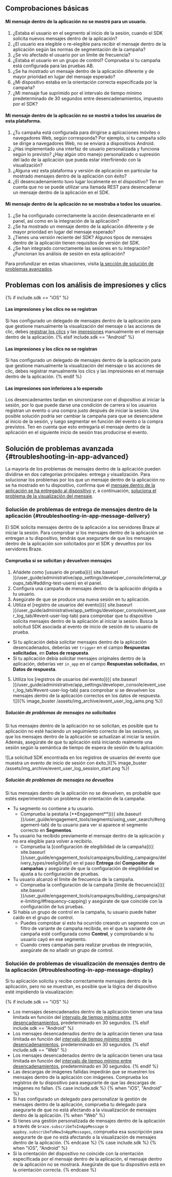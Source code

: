 ## Comprobaciones básicas

#### Mi mensaje dentro de la aplicación no se mostró para un usuario.

1. ¿Estaba el usuario en el segmento al inicio de la sesión, cuando el SDK solicita nuevos mensajes dentro de la aplicación?
2. ¿El usuario era elegible o re-elegible para recibir el mensaje dentro de la aplicación según las normas de segmentación de la campaña?
3. ¿Se vio afectado el usuario por un límite de frecuencia?
4. ¿Estaba el usuario en un grupo de control? Comprueba si tu campaña está configurada para las pruebas AB.
5. ¿Se ha mostrado un mensaje dentro de la aplicación diferente y de mayor prioridad en lugar del mensaje esperado?
6. ¿Mi dispositivo estaba en la orientación correcta especificada por la campaña?
7. ¿Mi mensaje fue suprimido por el intervalo de tiempo mínimo predeterminado de 30 segundos entre desencadenamientos, impuesto por el SDK?

#### Mi mensaje dentro de la aplicación no se mostró a todos los usuarios de esta plataforma.

1. ¿Tu campaña está configurada para dirigirse a aplicaciones móviles o navegadores Web, según corresponda? Por ejemplo, si tu campaña sólo se dirige a navegadores Web, no se enviará a dispositivos Android.
2. ¿Has implementado una interfaz de usuario personalizada y funciona según lo previsto? ¿Hay algún otro manejo personalizado o supresión del lado de la aplicación que pueda estar interfiriendo con la visualización? 
3. ¿Alguna vez esta plataforma y versión de aplicación en particular ha mostrado mensajes dentro de la aplicación con éxito?
4. ¿El desencadenamiento tuvo lugar localmente en el dispositivo? Ten en cuenta que no se puede utilizar una llamada REST para desencadenar un mensaje dentro de la aplicación en el SDK.

#### Mi mensaje dentro de la aplicación no se mostraba a todos los usuarios.

1. ¿Se ha configurado correctamente la acción desencadenante en el panel, así como en la integración de la aplicación?
2. ¿Se ha mostrado un mensaje dentro de la aplicación diferente y de mayor prioridad en lugar del mensaje esperado?
3. ¿Tienes una versión reciente del SDK? Algunos tipos de mensajes dentro de la aplicación tienen requisitos de versión del SDK.
4. ¿Se han integrado correctamente las sesiones en tu integración? ¿Funcionan los análisis de sesión en esta aplicación?

Para profundizar en estas situaciones, visita [la sección de solución de problemas avanzados](#troubleshooting-in-app-advanced).

## Problemas con los análisis de impresiones y clics

{% if include.sdk == "iOS" %}
#### Las impresiones y los clics no se registran

Si has configurado un delegado de mensajes dentro de la aplicación para que gestione manualmente la visualización del mensaje o las acciones de clic, debes [registrar los clics](https://braze-inc.github.io/braze-swift-sdk/documentation/brazekit/braze/inappmessage/logclick(buttonid:using:)) y las [impresiones](https://braze-inc.github.io/braze-swift-sdk/documentation/brazekit/braze/inappmessage/logimpression(using:)) manualmente en el mensaje dentro de la aplicación.
{% elsif include.sdk == "Android" %}
#### Las impresiones y los clics no se registran
Si has configurado un delegado de mensajes dentro de la aplicación para que gestione manualmente la visualización del mensaje o las acciones de clic, debes registrar manualmente los clics y las impresiones en el mensaje dentro de la aplicación.
{% endif %}

#### Las impresiones son inferiores a lo esperado

Los desencadenantes tardan en sincronizarse con el dispositivo al iniciar la sesión, por lo que puede darse una condición de carrera si los usuarios registran un evento o una compra justo después de iniciar la sesión. Una posible solución podría ser cambiar la campaña para que se desencadene al inicio de la sesión, y luego segmentar en función del evento o la compra previstos. Ten en cuenta que esto entregaría el mensaje dentro de la aplicación en el siguiente inicio de sesión tras producirse el evento.

## Solución de problemas avanzada {#troubleshooting-in-app-advanced}

La mayoría de los problemas de mensajes dentro de la aplicación pueden dividirse en dos categorías principales: entrega y visualización. Para solucionar los problemas por los que un mensaje dentro de la aplicación no se ha mostrado en tu dispositivo, confirma que el [mensaje dentro de la aplicación se ha entregado al dispositivo](#troubleshooting-in-app-message-delivery) y, a continuación, [soluciona el problema de la visualización del mensaje](#troubleshooting-in-app-message-display).

### Solución de problemas de entrega de mensajes dentro de la aplicación {#troubleshooting-in-app-message-delivery}

El SDK solicita mensajes dentro de la aplicación a los servidores Braze al iniciar la sesión. Para comprobar si los mensajes dentro de la aplicación se entregan a tu dispositivo, tendrás que asegurarte de que los mensajes dentro de la aplicación son solicitados por el SDK y devueltos por los servidores Braze.

#### Comprueba si se solicitan y devuelven mensajes

1. Añádete como [usuario de prueba]({{ site.baseurl }}/user_guide/administrative/app_settings/developer_console/internal_groups_tab/#adding-test-users) en el panel.
2. Configura una campaña de mensajes dentro de la aplicación dirigida a tu usuario.
3. Asegúrate de que se produce una nueva sesión en tu aplicación.
4. Utiliza el [registro de usuarios del evento]({{ site.baseurl }}/user_guide/administrative/app_settings/developer_console/event_user_log_tab/#event-user-log-tab) para comprobar que tu dispositivo solicita mensajes dentro de la aplicación al iniciar la sesión. Busca la solicitud SDK asociada al evento de inicio de sesión de tu usuario de prueba.
  - Si tu aplicación debía solicitar mensajes dentro de la aplicación desencadenados, deberías ver `trigger` en el campo **Respuestas solicitadas**, en **Datos de respuesta**.
  - Si tu aplicación debía solicitar mensajes originales dentro de la aplicación, deberías ver `in_app` en el campo **Respuestas solicitadas**, en **Datos de respuesta**.
5. Utiliza los [registros de usuarios del evento]({{ site.baseurl }}/user_guide/administrative/app_settings/developer_console/event_user_log_tab/#event-user-log-tab) para comprobar si se devuelven los mensajes dentro de la aplicación correctos en los datos de respuesta.<br>![]({% image_buster /assets/img_archive/event_user_log_iams.png %})

##### Solución de problemas de mensajes no solicitados

Si tus mensajes dentro de la aplicación no se solicitan, es posible que tu aplicación no esté haciendo un seguimiento correcto de las sesiones, ya que los mensajes dentro de la aplicación se actualizan al iniciar la sesión. Además, asegúrate de que tu aplicación está iniciando realmente una sesión según la semántica de tiempo de espera de sesión de tu aplicación:

![La solicitud SDK encontrada en los registros de usuarios del evento que muestra un evento de inicio de sesión con éxito.]({% image_buster /assets/img_archive/event_user_log_session_start.png %})

##### Solución de problemas de mensajes no devueltos

Si tus mensajes dentro de la aplicación no se devuelven, es probable que estés experimentando un problema de orientación de la campaña:

- Tu segmento no contiene a tu usuario.
  - Comprueba la pestaña [\*\*Engagement**]({{ site.baseurl }}/user_guide/engagement_tools/segments/using_user_search/#engagement-tab) de tu usuario para ver si aparece el segmento correcto en **Segmentos**.
- Tu usuario ha recibido previamente el mensaje dentro de la aplicación y no era elegible para volver a recibirlo.
  - Comprueba la [configuración de elegibilidad de la campaña]({{ site.baseurl }}/user_guide/engagement_tools/campaigns/building_campaigns/delivery_types/reeligibility/) en el paso **Entrega** del **Compositor de campañas** y asegúrate de que la configuración de elegibilidad se ajusta a tu configuración de pruebas.
- Tu usuario alcanzó el límite de frecuencia de la campaña.
  - Comprueba la configuración de la campaña [límite de frecuencia]({{ site.baseurl }}/user_guide/engagement_tools/campaigns/building_campaigns/rate-limiting/#frequency-capping) y asegúrate de que coincide con la configuración de tus pruebas.
- Si había un grupo de control en la campaña, tu usuario puede haber caído en el grupo de control.
  - Puedes comprobar si esto ha ocurrido creando un segmento con un filtro de variante de campaña recibida, en el que la variante de campaña esté configurada como **Control**, y comprobando si tu usuario cayó en ese segmento.
  - Cuando crees campañas para realizar pruebas de integración, asegúrate de no añadir un grupo de control.


### Solución de problemas de visualización de mensajes dentro de la aplicación {#troubleshooting-in-app-message-display}

Si tu aplicación solicita y recibe correctamente mensajes dentro de la aplicación, pero no se muestran, es posible que la lógica del dispositivo esté impidiendo la visualización:

{% if include.sdk == "iOS" %}
- Los mensajes desencadenados dentro de la aplicación tienen una tasa limitada en función del [intervalo de tiempo mínimo entre desencadenamientos]({{site.baseurl}}/developer_guide/platform_integration_guides/swift/in-app_messaging/in-app_message_delivery/#minimum-time-interval-between-triggers), predeterminado en 30 segundos.
{% elsif include.sdk == "Android" %}
- Los mensajes desencadenados dentro de la aplicación tienen una tasa limitada en función del [intervalo de tiempo mínimo entre desencadenamientos]({{site.baseurl}}/developer_guide/platform_integration_guides/android/in-app_messaging/in-app_message_delivery/#minimum-time-interval-between-triggers), predeterminado en 30 segundos.
{% elsif include.sdk == "Web" %}
- Los mensajes desencadenados dentro de la aplicación tienen una tasa limitada en función del [intervalo de tiempo mínimo entre desencadenamientos]({{site.baseurl}}/developer_guide/platform_integration_guides/web/in-app_messaging/in-app_message_delivery/#minimum-time-interval-between-triggers), predeterminado en 30 segundos.
{% endif %}
- Las descargas de imágenes fallidas impedirán que se muestren los mensajes dentro de la aplicación con imágenes. Comprueba los registros de tu dispositivo para asegurarte de que las descargas de imágenes no fallan.
{% case include.sdk %}
  {% when "iOS", "Android" %}
- Si has configurado un delegado para personalizar la gestión de mensajes dentro de la aplicación, comprueba tu delegado para asegurarte de que no está afectando a la visualización de mensajes dentro de la aplicación.
  {% when "Web" %}
- Si tienes una gestión personalizada de mensajes dentro de la aplicación a través de `braze.subscribeToInAppMessage` o `appboy.subscribeToNewInAppMessages`, comprueba esa suscripción para asegurarte de que no está afectando a la visualización de mensajes dentro de la aplicación.
{% endcase %}
{% case include.sdk %}
  {% when "iOS", "Android" %}
- Si la orientación del dispositivo no coincide con la orientación especificada por el mensaje dentro de la aplicación, el mensaje dentro de la aplicación no se mostrará. Asegúrate de que tu dispositivo está en la orientación correcta.
{% endcase %}